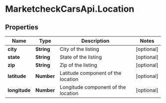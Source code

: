 # MarketcheckCarsApi.Location

## Properties
Name | Type | Description | Notes
------------ | ------------- | ------------- | -------------
**city** | **String** | City of the listing | [optional] 
**state** | **String** | State of the listing | [optional] 
**zip** | **String** | Zip of the listing | [optional] 
**latitude** | **Number** | Latitude component of the location | [optional] 
**longitude** | **Number** | Longitude component of the location | [optional] 


